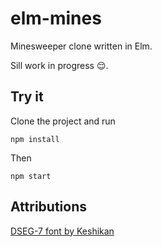 # elm-mines

Minesweeper clone written in Elm.

Sill work in progress 😌.

## Try it

Clone the project and run

    npm install

Then

    npm start

## Attributions

[DSEG-7 font by Keshikan](https://www.keshikan.net/fonts-e.html)

